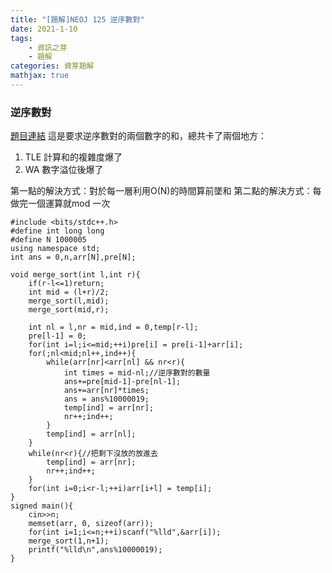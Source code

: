 ```yaml
---
title: "[題解]NEOJ 125 逆序數對"
date: 2021-1-10
tags: 
    - 資訊之芽
    - 題解
categories: 資芽題解
mathjax: true
---
```



### 逆序數對
<!--more-->
[題目連結](https://neoj.sprout.tw/problem/125/)
這是要求逆序數對的兩個數字的和，總共卡了兩個地方：

1. TLE 計算和的複雜度爆了
2. WA 數字溢位後爆了

第一點的解決方式：對於每一層利用O(N)的時間算前墜和
第二點的解決方式：每做完一個運算就mod 一次

```cpp=
#include <bits/stdc++.h>
#define int long long
#define N 1000005
using namespace std;
int ans = 0,n,arr[N],pre[N];

void merge_sort(int l,int r){
    if(r-l<=1)return;
    int mid = (l+r)/2;
    merge_sort(l,mid);
    merge_sort(mid,r);
    
    int nl = l,nr = mid,ind = 0,temp[r-l];
    pre[l-1] = 0;
    for(int i=l;i<=mid;++i)pre[i] = pre[i-1]+arr[i];
    for(;nl<mid;nl++,ind++){
        while(arr[nr]<arr[nl] && nr<r){
            int times = mid-nl;//逆序數對的數量
            ans+=pre[mid-1]-pre[nl-1];
            ans+=arr[nr]*times;
            ans = ans%10000019;
            temp[ind] = arr[nr];
            nr++;ind++;
        }
        temp[ind] = arr[nl];
    }
    while(nr<r){//把剩下沒放的放進去
        temp[ind] = arr[nr];
        nr++;ind++;
    }
    for(int i=0;i<r-l;++i)arr[i+l] = temp[i];
}
signed main(){
    cin>>n;
    memset(arr, 0, sizeof(arr));
    for(int i=1;i<=n;++i)scanf("%lld",&arr[i]);
    merge_sort(1,n+1);
    printf("%lld\n",ans%10000019);
}
```
